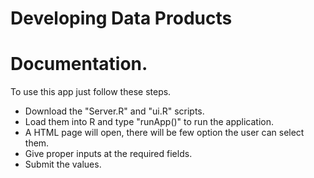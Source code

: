 Developing Data Products
========================================================

# Documentation.

To use this app just follow these steps.
- Download the "Server.R" and "ui.R" scripts.
- Load them into R and type "runApp()" to run the application.
- A HTML page will open, there will be few option the user can select them.
- Give proper inputs at the required fields.
- Submit the values.
